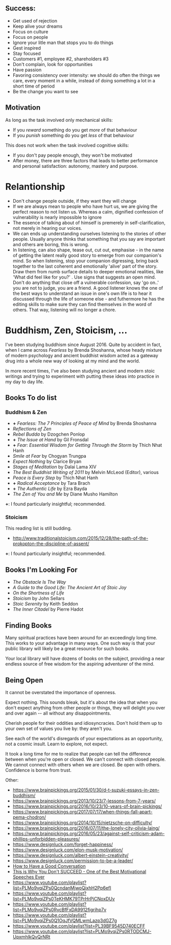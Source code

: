 ## Success:
- Get used of rejection
- Keep alive your dreams
- Focus on culture
- Focus on people
- Ignore your litle man that stops you to do things
- Gest inspired
- Stay focused
- Customers #1, employee #2, shareholders #3
- Don't complain, look for opportunities
- Have passion
- Favoring consistency over intensity: we should do often the things we care, every moment in a while, instead of doing something a lot in a short time of period
- Be the change you want to see

## Motivation
As long as the task involved only mechanical skills:
- If you *reward* something do you get *more* of that behaviour
- If you *punish* something do you get *less* of that behaviour

This does not work when the task involved cognitive skills:
- If you don't pay people enough, they won't be motivated
- After money, there are three factors that leads to better performance and personal satisfaction: autonomy, mastery and purpose.

# Relantionship
- Don't change people outside, if they want they will change
- If we are always mean to people who have hurt us, we are giving the perfect reason to not listen us. Whereas a calm, dignified confession of vulnerability is nearly impossible to ignore
- The essence of talking about of himself is premerely in self-clarification, not merely in hearing our voices.
- We can ends up understanding ourselves listening to the stories of other people. Usually anyone thinks that something that you say are important and others are boring, this is wrong.
- In listening, can also shape, tease out, cut out, emphasise - in the name of getting the latent really good story to emerge from our companion's mind. So when listening, stop your companion digressing, bring back together to the last coherent and emotionally 'alive' part of the story. Draw them from numb surface details to deeper emotional realities, like 'What did feel like for you?' . Use signs that suggests an open mind. Don't do anything that close off a vulnerable confession, say 'go on..' you are not to judge, you are a friend. A good listener knows the one of the best ways to understand an issue in one's own life is to hear it discussed through the life of someone else - and futhermore he has the editing skills to make sure they can find themselves in the word of others. That way, listening will no longer a chore.

# Buddhism, Zen, Stoicism, ...

I've been studying buddhism since August 2016. Quite by accident in fact, when I
came across *Fearless* by Brenda Shoshanna, whose heady mixture of modern
psychology and ancient buddhist wisdom acted as a gateway drug into a whole new
way of looking at my mind and the world.

In more recent times, I've also been studying ancient and modern stoic writings
and trying to experiment with putting these ideas into practice in my day to day
life.

## Books To do list

### Buddhism & Zen

- **+** *Fearless: The 7 Principles of Peace of Mind* by Brenda Shoshanna
- *Reflections of Zen*
- *Rebel Budda* by Dzogchen Ponlop
- **+** *The Issue at Hand* by Gil Fronsdal
- **+** *Fear: Essential Wisdom for Getting Through the Storm* by Thich Nhat Hanh
- *Smile at Fear* by Chogyan Trungpa
- *Expect Nothing* by Clarice Bryan
- *Stages of Meditation* by Dalai Lama XIV
- *The Best Buddhist Writing of 2011* by Melvin McLeod (Editor), various
- *Peace is Every Step* by Thich Nhat Hanh
- **+** *Radical Acceptance* by Tara Brach
- **+** *The Authentic Life* by Ezra Bayda
- *The Zen of You and Me* by Diane Musho Hamilton

**+**: I found particularly insightful; recommended.

### Stoicism

This reading list is still budding.

- http://www.traditionalstoicism.com/2015/12/28/the-path-of-the-prokopton-the-discipline-of-assent/

**+**: I found particularly insightful; recommended.

## Books I'm Looking For

- *The Obstacle Is The Way*
- *A Guide to the Good Life: The Ancient Art of Stoic Joy*
- *On the Shortness of Life*
- *Stoicism* by John Sellars
- *Stoic Serenity* by Keith Seddon
- *The Inner Citadel* by Pierre Hadot

## Finding Books

Many spiritual practices have been around for an exceedingly long time. This
works to your advantage in many ways. One such way is that your public library
will likely be a great resource for such books.

Your local library will have dozens of books on the subject, providing a near
endless source of free wisdom for the aspiring adventurer of the mind.

## Being Open

It cannot be overstated the importance of openness.

Expect nothing. This sounds bleak, but it's about the idea that when you don't
expect anything from other people or things, they will delight you over and over
again -- all without any disappointments.

Cherish people for their oddities and idiosyncracies. Don't hold them up to your
own set of values you live by: they aren't you.

See each of the world's disregards of your expectations as an opportunity, not a
cosmic insult. Learn to explore, not expect.

It took a long time for me to realize that people can tell the difference
between when you're open or closed. We can't connect with closed people. We
cannot connect with others when we are closed. Be open with others. Confidence
is borne from trust.

Other:
- https://www.brainpickings.org/2015/01/30/d-t-suzuki-essays-in-zen-buddhism/
- https://www.brainpickings.org/2013/10/23/7-lessons-from-7-years/
- https://www.brainpickings.org/2016/10/23/10-years-of-brain-pickings/
- https://www.brainpickings.org/2017/07/17/when-things-fall-apart-pema-chodron/
- https://www.brainpickings.org/2014/10/15/nietzsche-on-difficulty/
- https://www.brainpickings.org/2016/07/11/the-lonely-city-olivia-laing/
- https://www.brainpickings.org/2016/05/23/against-self-criticism-adam-phillips-unforbidden-pleasures/
- https://www.designluck.com/forget-happiness/
- https://www.designluck.com/elon-musk-motivation/
- https://www.designluck.com/albert-einstein-creativity/
- https://www.designluck.com/permission-to-be-a-leader/
- [How to Have a Good Conversation](https://www.youtube.com/watch?v=iEg5_MaxFPo)
- [This is Why You Don't SUCCEED - One of the Best Motivational Speeches Ever](https://www.youtube.com/watch?v=3ev7GXzFTPg)
- https://www.youtube.com/playlist?list=PLMo9vqiZPs0QcndanMjwoQixhH2Pp6efI
- https://www.youtube.com/playlist?list=PLMo9vqiZPs0TeKHMK79TPrHrPjCNoxDUv
- https://www.youtube.com/playlist?list=PLMo9vqiZPs0RycBfFxDA9912figrihp7v
- https://www.youtube.com/playlist?list=PLMo9vqiZPs0Q1OqJfVQMLwmLazp3dGZ7g
- https://www.youtube.com/playlist?list=PL39BF9545D740ECFF
- https://www.youtube.com/playlist?list=PLMo9vqiZPs0RTODCMJ-UpxmhlkQvQrNRt
